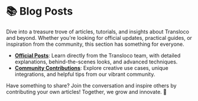 # 📚 Blog Posts

Dive into a treasure trove of articles, tutorials, and insights about Transloco and beyond. Whether you're looking for official updates, practical guides, or inspiration from the community, this section has something for everyone.

* [**Official Posts**](transloco-team-posts/): Learn directly from the Transloco team, with detailed explanations, behind-the-scenes looks, and advanced techniques.
* [**Community Contributions**](from-the-community.md): Explore creative use cases, unique integrations, and helpful tips from our vibrant community.

Have something to share? Join the conversation and inspire others by contributing your own articles! Together, we grow and innovate. 🌟

